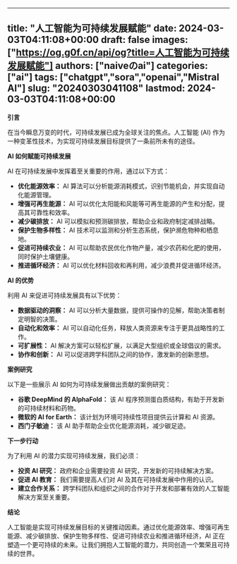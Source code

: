 
---
title: "人工智能为可持续发展赋能"
date: 2024-03-03T04:11:08+00:00
draft: false
images: ["https://og.g0f.cn/api/og?title=人工智能为可持续发展赋能"]
authors: ["naiveのai"]
categories: ["ai"]
tags: ["chatgpt","sora","openai","Mistral AI"]
slug: "20240303041108"
lastmod: 2024-03-03T04:11:08+00:00
---
**引言**

在当今瞬息万变的时代，可持续发展已成为全球关注的焦点。人工智能 (AI) 作为一种变革性技术，为实现可持续发展目标提供了一条前所未有的途径。

**AI 如何赋能可持续发展**

AI 在可持续发展中发挥着至关重要的作用，通过以下方式：

* **优化能源效率：** AI 算法可以分析能源消耗模式，识别节能机会，并实现自动化能源管理。
* **增强可再生能源：** AI 可以优化太阳能和风能等可再生能源的产生和分配，提高其可靠性和效率。
* **减少碳排放：** AI 可以模拟和预测碳排放，帮助企业和政府制定减排战略。
* **保护生物多样性：** AI 技术可以监测和分析生态系统，保护濒危物种和栖息地。
* **促进可持续农业：** AI 可以帮助农民优化作物产量，减少农药和化肥的使用，同时保护土壤健康。
* **推进循环经济：** AI 可以优化材料回收和再利用，减少浪费并促进循环经济。

**AI 的优势**

利用 AI 来促进可持续发展具有以下优势：

* **数据驱动的洞察：** AI 可以分析大量数据，提供可操作的见解，帮助决策者制定明智的决策。
* **自动化和效率：** AI 可以自动化任务，释放人类资源来专注于更具战略性的工作。
* **可扩展性：** AI 解决方案可以轻松扩展，以满足大型组织或全球倡议的需求。
* **协作和创新：** AI 可以促进跨学科团队之间的协作，激发新的创新思想。

**案例研究**

以下是一些展示 AI 如何为可持续发展做出贡献的案例研究：

* **谷歌 DeepMind 的 AlphaFold：** 该 AI 程序预测蛋白质结构，有助于开发新的可持续材料和药物。
* **微软的 AI for Earth：** 该计划为环境可持续性项目提供云计算和 AI 资源。
* **西门子敏迪：** 该 AI 助手帮助企业优化能源消耗，减少碳足迹。

**下一步行动**

为了利用 AI 的潜力实现可持续发展，我们必须：

* **投资 AI 研究：** 政府和企业需要投资 AI 研究，开发新的可持续解决方案。
* **促进 AI 教育：** 我们需要提高人们对 AI 及其在可持续发展中作用的认识。
* **建立合作关系：** 跨学科团队和组织之间的合作对于开发和部署有效的人工智能解决方案至关重要。

**结论**

人工智能是实现可持续发展目标的关键推动因素。通过优化能源效率、增强可再生能源、减少碳排放、保护生物多样性、促进可持续农业和推进循环经济，AI 正在塑造一个更可持续的未来。让我们拥抱人工智能的潜力，共同创造一个繁荣且可持续的世界。